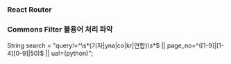 ### React Router

### Commons Filter 불용어 처리 파악

String search = "query!=^\s*(기자|yna|co|kr|연합)\s*$ || page_no=^([1-9]|[1-4][0-9]|50)$ || ua!=(python)";